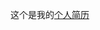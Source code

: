这个是我的[个人简历](http://htmlpreview.github.com/?https://github.com/wang-yao/resume/blob/master/resume.html)
